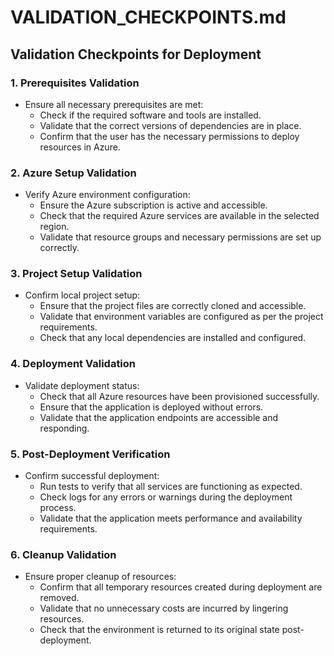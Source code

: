 # VALIDATION_CHECKPOINTS.md

## Validation Checkpoints for Deployment

### 1. Prerequisites Validation
- Ensure all necessary prerequisites are met:
  - Check if the required software and tools are installed.
  - Validate that the correct versions of dependencies are in place.
  - Confirm that the user has the necessary permissions to deploy resources in Azure.

### 2. Azure Setup Validation
- Verify Azure environment configuration:
  - Ensure the Azure subscription is active and accessible.
  - Check that the required Azure services are available in the selected region.
  - Validate that resource groups and necessary permissions are set up correctly.

### 3. Project Setup Validation
- Confirm local project setup:
  - Ensure that the project files are correctly cloned and accessible.
  - Validate that environment variables are configured as per the project requirements.
  - Check that any local dependencies are installed and configured.

### 4. Deployment Validation
- Validate deployment status:
  - Check that all Azure resources have been provisioned successfully.
  - Ensure that the application is deployed without errors.
  - Validate that the application endpoints are accessible and responding.

### 5. Post-Deployment Verification
- Confirm successful deployment:
  - Run tests to verify that all services are functioning as expected.
  - Check logs for any errors or warnings during the deployment process.
  - Validate that the application meets performance and availability requirements.

### 6. Cleanup Validation
- Ensure proper cleanup of resources:
  - Confirm that all temporary resources created during deployment are removed.
  - Validate that no unnecessary costs are incurred by lingering resources.
  - Check that the environment is returned to its original state post-deployment.